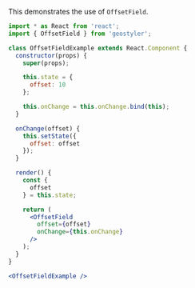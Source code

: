 <!--
 * Released under the BSD 2-Clause License
 *
 * Copyright © 2018-present, terrestris GmbH & Co. KG and GeoStyler contributors
 * All rights reserved.
 *
 * Redistribution and use in source and binary forms, with or without
 * modification, are permitted provided that the following conditions are met:
 *
 * * Redistributions of source code must retain the above copyright notice,
 *   this list of conditions and the following disclaimer.
 *
 * * Redistributions in binary form must reproduce the above copyright notice,
 *   this list of conditions and the following disclaimer in the documentation
 *   and/or other materials provided with the distribution.
 *
 * THIS SOFTWARE IS PROVIDED BY THE COPYRIGHT HOLDERS AND CONTRIBUTORS "AS IS"
 * AND ANY EXPRESS OR IMPLIED WARRANTIES, INCLUDING, BUT NOT LIMITED TO, THE
 * IMPLIED WARRANTIES OF MERCHANTABILITY AND FITNESS FOR A PARTICULAR PURPOSE
 * ARE DISCLAIMED. IN NO EVENT SHALL THE COPYRIGHT HOLDER OR CONTRIBUTORS BE
 * LIABLE FOR ANY DIRECT, INDIRECT, INCIDENTAL, SPECIAL, EXEMPLARY, OR
 * CONSEQUENTIAL DAMAGES (INCLUDING, BUT NOT LIMITED TO, PROCUREMENT OF
 * SUBSTITUTE GOODS OR SERVICES; LOSS OF USE, DATA, OR PROFITS; OR BUSINESS
 * INTERRUPTION) HOWEVER CAUSED AND ON ANY THEORY OF LIABILITY, WHETHER IN
 * CONTRACT, STRICT LIABILITY, OR TORT (INCLUDING NEGLIGENCE OR OTHERWISE)
 * ARISING IN ANY WAY OUT OF THE USE OF THIS SOFTWARE, EVEN IF ADVISED OF THE
 * POSSIBILITY OF SUCH DAMAGE.
 *
-->

This demonstrates the use of `OffsetField`.

```jsx
import * as React from 'react';
import { OffsetField } from 'geostyler';

class OffsetFieldExample extends React.Component {
  constructor(props) {
    super(props);

    this.state = {
      offset: 10
    };

    this.onChange = this.onChange.bind(this);
  }

  onChange(offset) {
    this.setState({
      offset: offset
    });
  }

  render() {
    const {
      offset
    } = this.state;

    return (
      <OffsetField
        offset={offset}
        onChange={this.onChange}
      />
    );
  }
}

<OffsetFieldExample />
```
